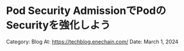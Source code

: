 # Pod Security AdmissionでPodのSecurityを強化しよう

Category: Blog
At: https://techblog.enechain.com/
Date: March 1, 2024